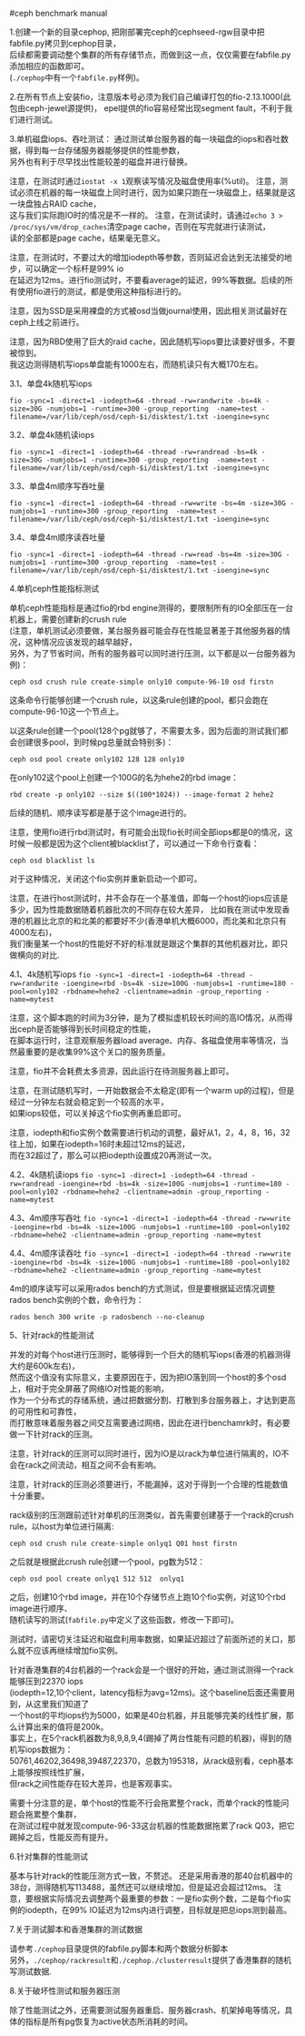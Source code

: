 #ceph benchmark manual

1.创建一个新的目录cephop, 把刚部署完ceph的cephseed-rgw目录中把fabfile.py拷贝到cephop目录，  
后续都需要调动整个集群的所有存储节点，而做到这一点，仅仅需要在fabfile.py添加相应的函数即可。  
(```./cephop```中有一个```fabfile.py```样例)。

2.在所有节点上安装fio，注意版本号必须为我们自己编译打包的fio-2.13.1000(此包由ceph-jewel源提供)， 
epel提供的fio容易经常出现segment fault，不利于我们进行测试。

3.单机磁盘iops、吞吐测试：
通过测试单台服务器的每一块磁盘的iops和吞吐数据，得到每一台存储服务器能够提供的性能参数，  
另外也有利于尽早找出性能较差的磁盘并进行替换。

注意，在测试时通过```iostat -x 1```观察读写情况及磁盘使用率(%util)。
注意，测试必须在机器的每一块磁盘上同时进行，因为如果只跑在一块磁盘上，结果就是这一块盘独占RAID cache，  
这与我们实际跑IO时的情况是不一样的。
注意，在测试读时，请通过```echo 3 > /proc/sys/vm/drop_caches```清空page cache，否则在写完就进行读测试，  
读的全部都是page cache，结果毫无意义。

注意，在测试时，不要过大的增加iodepth等参数，否则延迟会达到无法接受的地步，可以确定一个标杆是99% io  
在延迟为12ms。进行fio测试时，不要看average的延迟，99%等数据。后续的所有使用fio进行的测试，都是使用这种指标进行的。

注意，因为SSD是采用裸盘的方式被osd当做journal使用，因此相关测试最好在ceph上线之前进行。

注意，因为RBD使用了巨大的raid cache，因此随机写iops要比读要好很多，不要被惊到。  
我这边测得随机写iops单盘能有1000左右，而随机读只有大概170左右。

3.1、单盘4k随机写iops

```fio -sync=1 -direct=1 -iodepth=64 -thread -rw=randwrite -bs=4k -size=30G -numjobs=1 -runtime=300 -group_reporting  -name=test -filename=/var/lib/ceph/osd/ceph-$i/disktest/1.txt -ioengine=sync```

3.2、单盘4k随机读iops

```fio -sync=1 -direct=1 -iodepth=64 -thread -rw=randread -bs=4k -size=30G -numjobs=1 -runtime=300 -group_reporting  -name=test -filename=/var/lib/ceph/osd/ceph-$i/disktest/1.txt -ioengine=sync```

3.3、单盘4m顺序写吞吐量

```fio -sync=1 -direct=1 -iodepth=64 -thread -rw=write -bs=4m -size=30G -numjobs=1 -runtime=300 -group_reporting  -name=test -filename=/var/lib/ceph/osd/ceph-$i/disktest/1.txt -ioengine=sync```

3.4、单盘4m顺序读吞吐量

```fio -sync=1 -direct=1 -iodepth=64 -thread -rw=read -bs=4m -size=30G -numjobs=1 -runtime=300 -group_reporting  -name=test -filename=/var/lib/ceph/osd/ceph-$i/disktest/1.txt -ioengine=sync```

4.单机ceph性能指标测试

单机ceph性能指标是通过fio的rbd engine测得的，要限制所有的IO全部压在一台机器上，需要创建新的crush rule  
(注意，单机测试必须要做，某台服务器可能会存在性能显著差于其他服务器的情况，这种情况应该发现的越早越好，  
另外，为了节省时间，所有的服务器可以同时进行压测，以下都是以一台服务器为例)：

```ceph osd crush rule create-simple only10 compute-96-10 osd firstn```

这条命令行能够创建一个crush rule，以这条rule创建的pool，都只会跑在compute-96-10这一个节点上。

以这条rule创建一个pool(128个pg就够了，不需要太多，因为后面的测试我们都会创建很多pool，到时候pg总量就会特别多)：

```ceph osd pool create only102 128 128 only10```

在only102这个pool上创建一个100G的名为hehe2的rbd image：

```rbd create -p only102 --size $((100*1024)) --image-format 2 hehe2```

后续的随机、顺序读写都是基于这个image进行的。

注意，使用fio进行rbd测试时，有可能会出现fio长时间全部iops都是0的情况，这时候一般都是因为这个client被blacklist了，可以通过一下命令行查看：

```
ceph osd blacklist ls
```

对于这种情况，关闭这个fio实例并重新启动一个即可。

注意，在进行host测试时，并不会存在一个基准值，即每一个host的iops应该是多少，因为性能数据随着机器批次的不同存在较大差异， 
比如我在测试中发现香港的机器比北京的和北美的都要好不少(香港单机大概6000，而北美和北京只有4000左右)，  
我们衡量某一个host的性能好不好的标准就是跟这个集群的其他机器对比，即只做横向的对比.

4.1、4k随机写iops
```fio -sync=1 -direct=1 -iodepth=64 -thread -rw=randwrite -ioengine=rbd -bs=4k -size=100G -numjobs=1 -runtime=180 -pool=only102 -rbdname=hehe2 -clientname=admin -group_reporting -name=mytest```

注意，这个脚本跑的时间为3分钟，是为了模拟虚机较长时间的高IO情况，从而得出ceph是否能够得到长时间稳定的性能，  
在脚本运行时，注意观察服务器load average、内存、各磁盘使用率等情况，当然最重要的是收集99%这个关口的服务质量。

注意，fio并不会耗费太多资源，因此运行在待测服务器上即可。

注意，在测试随机写时，一开始数据会不太稳定(即有一个warm up的过程)，但是经过一分钟左右就会稳定到一个较高的水平，  
如果iops较低，可以关掉这个fio实例再重启即可。

注意，iodepth和fio实例个数需要进行机动的调整，最好从1，2，4，8，16，32往上加，如果在iodepth=16时未超过12ms的延迟，  
而在32超过了，那么可以把iodepth设置成20再测试一次。


4.2、4k随机读iops
```fio -sync=1 -direct=1 -iodepth=64 -thread -rw=randread -ioengine=rbd -bs=4k -size=100G -numjobs=1 -runtime=180 -pool=only102 -rbdname=hehe2 -clientname=admin -group_reporting -name=mytest```

4.3、4m顺序写吞吐
```fio -sync=1 -direct=1 -iodepth=64 -thread -rw=write -ioengine=rbd -bs=4k -size=100G -numjobs=1 -runtime=180 -pool=only102 -rbdname=hehe2 -clientname=admin -group_reporting -name=mytest```

4.4、4m顺序读吞吐
```fio -sync=1 -direct=1 -iodepth=64 -thread -rw=write -ioengine=rbd -bs=4k -size=100G -numjobs=1 -runtime=180 -pool=only102 -rbdname=hehe2 -clientname=admin -group_reporting -name=mytest```

4m的顺序读写可以采用rados bench的方式测试，但是要根据延迟情况调整rados bench实例的个数，命令行为：

```rados bench 300 write -p radosbench --no-cleanup```


5、针对rack的性能测试

并发的对每个host进行压测时，能够得到一个巨大的随机写iops(香港的机器测得大约是600k左右)，  
然而这个值没有实际意义，主要原因在于，因为把IO落到同一个host的多个osd上，相对于完全屏蔽了网络IO对性能的影响，  
作为一个分布式的存储系统，通过把数据分割、打散到多台服务器上，才达到更高的可用性和可靠性，  
而打散意味着服务器之间交互需要通过网络，因此在进行benchamrk时，有必要做一下针对rack的压测。

注意，针对rack的压测可以同时进行，因为IO是以rack为单位进行隔离的，IO不会在rack之间流动，相互之间不会有影响。

注意，针对rack的压测必须要进行，不能漏掉，这对于得到一个合理的性能数值十分重要。

rack级别的压测跟前述针对单机的压测类似，首先需要创建基于一个rack的crush rule，以host为单位进行隔离:

```ceph osd crush rule create-simple onlyq1 Q01 host firstn```

之后就是根据此crush rule创建一个pool，pg数为512：

```ceph osd pool create onlyq1 512 512  onlyq1```

之后，创建10个rbd image，并在10个存储节点上跑10个fio实例，对这10个rbd image进行顺序、  
随机读写的测试(```fabfile.py```中定义了这些函数，修改一下即可)。

测试时，请密切关注延迟和磁盘利用率数据，如果延迟超过了前面所述的关口，那么就不应该再继续增加fio实例。

针对香港集群的4台机器的一个rack会是一个很好的开始，通过测试测得一个rack能够压到22370 iops   
(iodepth=12,10个client，latency指标为avg=12ms)。这个baseline后面还需要用到，从这里我们知道了   
一个host的平均iops约为5000，如果是40台机器，并且能够完美的线性扩展，那么计算出来的值将是200k。   
事实上，在5个rack机器数为8,9,8,9,4(踢掉了两台性能有问题的机器)，得到的随机写iops数据为：   
50761,46202,36498,39487,22370，总数为195318，从rack级别看，ceph基本上能够按照线性扩展，  
但rack之间性能存在较大差异，也是客观事实。

需要十分注意的是，单个host的性能不行会拖累整个rack，而单个rack的性能问题会拖累整个集群，  
在测试过程中就发现compute-96-33这台机器的性能数据拖累了rack Q03，把它踢掉之后，性能反而有提升。

6.针对集群的性能测试

基本与针对rack的性能压测方式一致，不赘述。
还是采用香港的那40台机器中的38台，测得随机写113488，虽然还可以继续增加，但是延迟会超过12ms。
注意，要根据实际情况去调整两个最重要的参数：一是fio实例个数，二是每个fio实例的iodepth，在99% IO延迟为12ms内进行调整，目标就是把总iops测到最高。

7.关于测试脚本和香港集群的测试数据

请参考```./cephop```目录提供的fabfile.py脚本和两个数据分析脚本  
另外，```./cephop/rackresult```和```./cephop./clusterresult```提供了香港集群的随机写测试数据.

8.关于破坏性测试和服务器压测

除了性能测试之外，还需要测试服务器重启、服务器crash、机架掉电等情况，具体的指标是所有pg恢复为active状态所消耗的时间。

